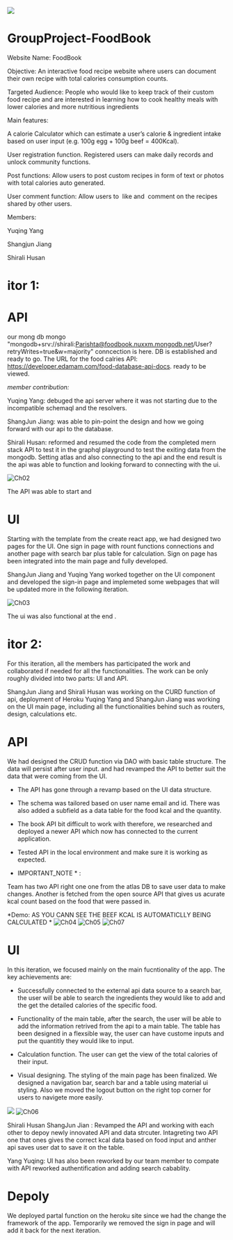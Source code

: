 ![](ui/public/Loginpage.PNG)

# GroupProject-FoodBook

Website Name: FoodBook


Objective: An interactive food recipe website where users can document their own recipe with total calories consumption counts. 

Targeted Audience: People who would like to keep track of their custom food recipe and are interested in learning how to cook healthy meals with lower calories and more nutritious ingredients

Main features: 

A calorie Calculator which can estimate a user’s calorie & ingredient intake based on user input (e.g. 100g egg + 100g beef = 400Kcal).

User registration function. Registered users can make daily records and unlock community functions.

Post functions: Allow users to post custom recipes in form of text or photos with total calories auto generated.

User comment function: Allow users to  like and  comment on the recipes shared by other users.

Members: 

Yuqing Yang 

Shangjun Jiang 

Shirali Husan 


# itor 1:

# API 
our mong db mongo "mongodb+srv://shirali:Parishta@foodbook.nuxxm.mongodb.net/User?retryWrites=true&w=majority" conncection is here.
DB is established and ready to go.
The URL for the food calries API: https://developer.edamam.com/food-database-api-docs. 
ready to be viewed. 

*member contribution:* 

Yuqing Yang:   debuged the api server where it was not starting due to the incompatible schemaql and 
the resolvers.

ShangJun Jiang: was able to pin-point the design and how we going forward with our api to the database.


Shirali Husan: reformed and resumed the code from the completed mern stack API to test it in the graphql playground to
test the exiting data from the mongodb. Setting atlas and also connecting to the api and the end result is the api 
was able to function and looking forward to connecting with the ui. 

![Ch02](/readme_images/Ch02.png)


The API was able to start and 

# UI
Starting with the template from the create react app, we had designed two pages for the UI. One sign in page with rount 
functions connections and another page with search bar plus table for calculation. Sign on page has been integrated into
the main page and fully developed.

ShangJun Jiang and Yuqing Yang worked together on the UI component and developed the sign-in page and implemeted some 
webpages that will be updated more in the following iteration.

![Ch03](/readme_images/Ch03.png)

The ui was also functional at the end .

# itor 2:

For this iteration, all the members has participated the work and collaborated if needed for all the functionalities. The work can be only roughly divided into two parts: UI and API.

ShangJun Jiang and Shirali Husan was working on the CURD function of api, deployment of Heroku
Yuqing Yang and ShangJun Jiang was working on the UI main page, including all the functionalities behind such as routers, design, calculations etc.



# API 

We had designed the CRUD function via DAO with basic table structure. The data will persist after user input. and had revamped the API to better suit the data that were coming from the UI.

* The API has gone through a revamp based on the UI data structure. 

* The schema was tailored based on user name email and id. There was also added a subfield as a data table for the food kcal and the quantity. 

* The book API bit difficult to work with therefore, we researched and deployed a newer API which now has connected to the current application.

* Tested API in the local environment and make sure it is working as expected.


* IMPORTANT_NOTE * :

Team has two API right one one from the atlas DB to save user data to make changes. Another is fetched from the  open source API that gives us acurate kcal count based on the food that were passed in. 


*Demo: AS YOU CANN SEE THE BEEF KCAL IS AUTOMATICLLY BEING CALCULATED * 
![Ch04](/readme_images/Ch04.png)
![Ch05](/readme_images/Ch05.png)
![Ch07](/readme_images/Ch07.png)



# UI

In this iteration, we focused mainly on the main fucntionality of the app. The key achievements are:

* Successfully connected to the external api data source to a search bar, the user will be able to search the ingredients they would like to add and the get the detailed calories of the specific food.

* Functionality of the main table, after the search, the user will be able to add the information retrived from the api to a main table. The table has been designed in a flexsible way, the user can have custome inputs and put the quantitly they would like to input. 

* Calculation function. The user can get the view of the total calories of their input.

* Visual designing. The styling of the main page has been finalized. We designed a navigation bar, search bar and a table using material ui styling. Also we moved the logout button on the right top corner for users to navigete more easily.

![](ui/public/mainpage.PNG)
![Ch06](/readme_images/Ch06.png)



Shirali Husan ShangJun Jian : Revamped the API and working with each other to depoy newly innovated API and data strcuter.  Intagreting two API one that ones gives the correct kcal data based on food input and anther api saves user dat to save it on the table.

Yang Yuqing: UI has also been reworked by our team member to compate with API reworked authentification and adding search cabablity. 

# Depoly

We deployed partal function on the heroku site since we had the change the framework of the app. Temporarily we removed the sign in page and will add it back for the next iteration.

